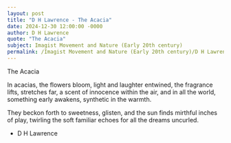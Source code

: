 ```yaml
---
layout: post
title: "D H Lawrence - The Acacia"
date: 2024-12-30 12:00:00 -0000
author: D H Lawrence
quote: "The Acacia"
subject: Imagist Movement and Nature (Early 20th century)
permalink: /Imagist Movement and Nature (Early 20th century)/D H Lawrence/D H Lawrence - The Acacia
---
```


The Acacia

   In acacias, the flowers bloom,
   light and laughter entwined,
   the fragrance lifts, stretches far,
   a scent of innocence within the air,
   and in all the world, something early awakens,
   synthetic in the warmth.

   They beckon forth to sweetness, glisten,
   and the sun finds mirthful inches of play,
   twirling the soft familiar echoes
   for all the dreams uncurled.


- D H Lawrence
